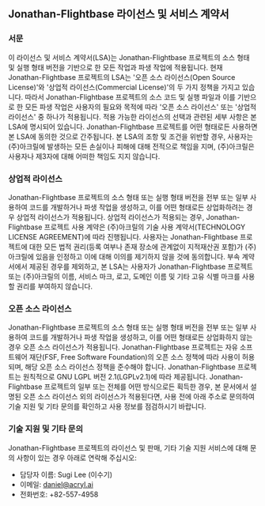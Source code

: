 ## Jonathan-Flightbase 라이선스 및 서비스 계약서
### 서문
이 라이선스 및 서비스 계약서(LSA)는 Jonathan-Flightbase 프로젝트의 소스 형태 및 실행 형태 버전을 기반으로 한 모든 작업과 파생 작업에 적용됩니다. 현재 Jonathan-Flightbase 프로젝트의 LSA는 '오픈 소스 라이선스(Open Source License)'와 '상업적 라이선스(Commercial License)'의 두 가지 정책을 가지고 있습니다. 따라서 Jonathan-Flightbase 프로젝트의 소스 코드 및 실행 파일과 이를 기반으로 한 모든 파생 작업은 사용자의 필요와 목적에 따라 '오픈 소스 라이선스' 또는 '상업적 라이선스' 중 하나가 적용됩니다. 적용 가능한 라이선스의 선택과 관련된 세부 사항은 본 LSA에 명시되어 있습니다. Jonathan-Flightbase 프로젝트를 어떤 형태로든 사용하면 본 LSA에 동의한 것으로 간주됩니다. 본 LSA의 조항 및 조건을 위반할 경우, 사용자는 (주)아크릴에 발생하는 모든 손실이나 피해에 대해 전적으로 책임을 지며, (주)아크릴은 사용자나 제3자에 대해 어떠한 책임도 지지 않습니다.

### 상업적 라이선스
Jonathan-Flightbase 프로젝트의 소스 형태 또는 실행 형태 버전을 전부 또는 일부 사용하여 코드를 개발하거나 파생 작업을 생성하고, 이를 어떤 형태로든 상업화하려는 경우 상업적 라이선스가 적용됩니다. 상업적 라이선스가 적용되는 경우, Jonathan-Flightbase 프로젝트 사용 계약은 (주)아크릴의 기술 사용 계약서(TECHNOLOGY LICENSE AGREEMENT)에 따라 진행됩니다. 사용자는 Jonathan-Flightbase 프로젝트에 대한 모든 법적 권리(등록 여부나 존재 장소에 관계없이 지적재산권 포함)가 (주)아크릴에 있음을 인정하고 이에 대해 이의를 제기하지 않을 것에 동의합니다. 부속 계약서에서 제공된 경우를 제외하고, 본 LSA는 사용자가 Jonathan-Flightbase 프로젝트 또는 (주)아크릴의 이름, 서비스 마크, 로고, 도메인 이름 및 기타 고유 식별 마크를 사용할 권리를 부여하지 않습니다.

### 오픈 소스 라이선스
Jonathan-Flightbase 프로젝트의 소스 형태 또는 실행 형태 버전을 전부 또는 일부 사용하여 코드를 개발하거나 파생 작업을 생성하고, 이를 어떤 형태로든 상업화하지 않는 경우 오픈 소스 라이선스가 적용됩니다. Jonathan-Flightbase 프로젝트는 자유 소프트웨어 재단(FSF, Free Software Foundation)의 오픈 소스 정책에 따라 사용이 허용되며, 해당 오픈 소스 라이선스 정책을 준수해야 합니다. Jonathan-Flightbase 프로젝트는 원칙적으로 GNU LGPL 버전 2.1(LGPLv2.1)에 따라 제공됩니다. Jonathan-Flightbase 프로젝트의 일부 또는 전체를 어떤 방식으로든 획득한 경우, 본 문서에서 설명된 오픈 소스 라이선스 외의 라이선스가 적용된다면, 사용 전에 아래 주소로 문의하여 기술 지원 및 기타 문의를 확인하고 사용 정보를 점검하시기 바랍니다.

### 기술 지원 및 기타 문의
Jonathan-Flightbase 프로젝트의 라이선스 및 판매, 기타 기술 지원 서비스에 대해 문의 사항이 있는 경우 아래로 연락해 주십시오:

- 담당자 이름: Sugi Lee (이수기)
- 이메일: daniel@acryl.ai
- 전화번호: +82-557-4958
